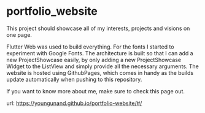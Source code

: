 # portfolio_website

This project should showcase all of my interests, projects and visions on one page.

Flutter Web was used to build everything. For the fonts I started to experiment with Google Fonts.
The architecture is built so that I can add a new ProjectShowcase easily, by only adding a new ProjectShowcase Widget to the ListView 
and simply provide all the necessary arguments. The website is hosted using GithubPages, which comes in handy as the builds update automatically
when pushing to this repository.

If you want to know more about me, make sure to check this page out.

url: https://youngunand.github.io/portfolio-website/#/
